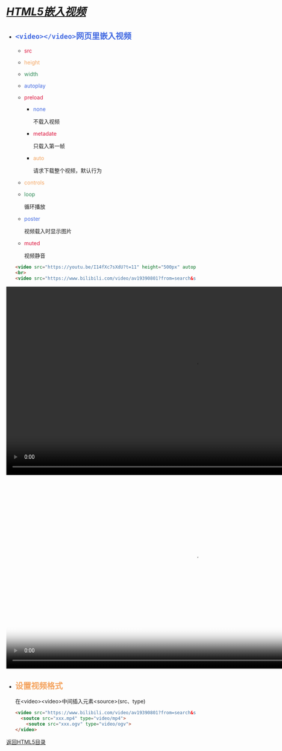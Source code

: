 # ***<u>HTML5嵌入视频</u>***

* ## <font color="royalblue">`<video></video>`网页里嵌入视频</font>
  	* <font color="crimson">src</font>
   
    * <font color="sandybrown">height</font>
   
    * <font color="seagreen">width</font>
   
    * <font color="royalblue">autoplay</font>
   
    * <font color="crimson">preload</font>
   
	    * <font color="royalblue">none</font>
	
	      不载入视频
	
	    * <font color="crimson">metadate</font>
	
	      只载入第一帧
	
	    * <font color="sandybrown">auto</font>
	
	      请求下载整个视频，默认行为
	
	 * <font color="sandybrown">controls</font>
	
	 * <font color="seagreen">loop</font>
	
	    循环播放
	
	 * <font color="royalblue">poster</font>
	
	    视频载入时显示图片
	
	 * <font color="crimson">muted</font>
	
	    视频静音
	
	```html
	<video src="https://youtu.be/I14fXc7sXdU?t=11" height="500px" autoplay ></video>
	<br>
	<video src="https://www.bilibili.com/video/av19390801?from=search&seid=16451468965377055353" height="500px" controls poster="https://i0.hdslb.com/bfs/archive/d52994a1876d07a975dc6683b78a898d9b581208.png"  loop></video>
	```

<video src="https://youtu.be/I14fXc7sXdU?t=11" height="500px" autoplay ></video>
<br>

<video src="http://cn-bj2-cc-bcache-06.acgvideo.com/upgcxcode/81/16/31621681/31621681-1-6.mp4?e=ig8euxZM2rNcNbRM7WdVhoM17wUVhwdEto8g5X10ugNcXBB_&deadline=1562849991&gen=playurl&nbs=1&oi=2093864051&os=bcache&platform=html5&trid=a675dd50a70e4c6ead3a0ae8d307b44d&uipk=5&upsig=d6d7ac601a5303deb8e5bc4fbf22c9a2&uparams=e,deadline,gen,nbs,oi,os,platform,trid,uipk&mid=0" height="500px" controls poster="https://i0.hdslb.com/bfs/archive/d52994a1876d07a975dc6683b78a898d9b581208.png" loop></video>


* ## <font color="sandybrown">设置视频格式</font>

  在\<video>\<video>中间插入元素\<source>(src、type)

  ```html
  <video src="https://www.bilibili.com/video/av19390801?from=search&seid=16451468965377055353" height="500px" controls poster="https://i0.hdslb.com/bfs/archive/d52994a1876d07a975dc6683b78a898d9b581208.png"  loop>
  	<soutce src="xxx.mp4" type="video/mp4">
      <soutce src="xxx.ogv" type="video/ogv">
  </video>
  ```

  

  





[返回HTML5目录](https://los23kgs.github.io/record/html/html.html)

